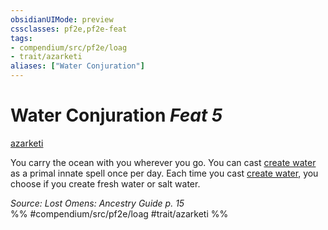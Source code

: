 ```yaml
---
obsidianUIMode: preview
cssclasses: pf2e,pf2e-feat
tags:
- compendium/src/pf2e/loag
- trait/azarketi
aliases: ["Water Conjuration"]
---
```

# Water Conjuration  *Feat 5*  
[azarketi](rules/traits/azarketi-loag.md "Azarketi Ancestry & Heritage Trait")  


You carry the ocean with you wherever you go. You can cast [create water](compendium/spells/create-water.md) as a primal innate spell once per day. Each time you cast [create water](compendium/spells/create-water.md), you choose if you create fresh water or salt water.

*Source: Lost Omens: Ancestry Guide p. 15*  
%% #compendium/src/pf2e/loag #trait/azarketi %%